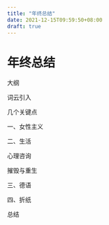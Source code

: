 ```yaml
---
title: "年终总结"
date: 2021-12-15T09:59:50+08:00
draft: true
---
```


# 年终总结

大纲



词云引入

几个关键点

一、女性主义

二、生活

心理咨询

摧毁与重生

三、德语

四、折纸

总结
